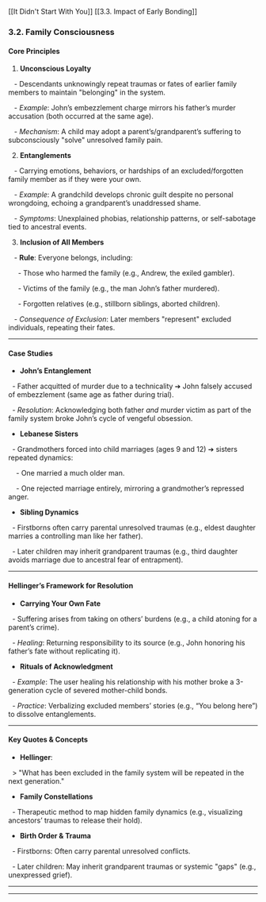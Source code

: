 [[It Didn't Start With You]]
[[3.3. Impact of Early Bonding]]


### **3.2. Family Consciousness**  

#### **Core Principles**  

1. **Unconscious Loyalty**  

   - Descendants unknowingly repeat traumas or fates of earlier family members to maintain "belonging" in the system.  

   - *Example*: John’s embezzlement charge mirrors his father’s murder accusation (both occurred at the same age).  

   - *Mechanism*: A child may adopt a parent’s/grandparent’s suffering to subconsciously "solve" unresolved family pain.  

  

2. **Entanglements**  

   - Carrying emotions, behaviors, or hardships of an excluded/forgotten family member as if they were your own.  

   - *Example*: A grandchild develops chronic guilt despite no personal wrongdoing, echoing a grandparent’s unaddressed shame.  

   - *Symptoms*: Unexplained phobias, relationship patterns, or self-sabotage tied to ancestral events.  

  

3. **Inclusion of All Members**  

   - **Rule**: Everyone belongs, including:  

     - Those who harmed the family (e.g., Andrew, the exiled gambler).  

     - Victims of the family (e.g., the man John’s father murdered).  

     - Forgotten relatives (e.g., stillborn siblings, aborted children).  

   - *Consequence of Exclusion*: Later members "represent" excluded individuals, repeating their fates.  

  

---

  

#### **Case Studies**  

- **John’s Entanglement**  

  - Father acquitted of murder due to a technicality ➔ John falsely accused of embezzlement (same age as father during trial).  

  - *Resolution*: Acknowledging both father *and* murder victim as part of the family system broke John’s cycle of vengeful obsession.  

  

- **Lebanese Sisters**  

  - Grandmothers forced into child marriages (ages 9 and 12) ➔ sisters repeated dynamics:  

    - One married a much older man.  

    - One rejected marriage entirely, mirroring a grandmother’s repressed anger.  

  

- **Sibling Dynamics**  

  - Firstborns often carry parental unresolved traumas (e.g., eldest daughter marries a controlling man like her father).  

  - Later children may inherit grandparent traumas (e.g., third daughter avoids marriage due to ancestral fear of entrapment).  

  

---

  

#### **Hellinger’s Framework for Resolution**  

- **Carrying Your Own Fate**  

  - Suffering arises from taking on others’ burdens (e.g., a child atoning for a parent’s crime).  

  - *Healing*: Returning responsibility to its source (e.g., John honoring his father’s fate without replicating it).  

  

- **Rituals of Acknowledgment**  

  - *Example*: The user healing his relationship with his mother broke a 3-generation cycle of severed mother-child bonds.  

  - *Practice*: Verbalizing excluded members’ stories (e.g., “You belong here”) to dissolve entanglements.  

  

---

  

#### **Key Quotes & Concepts**  

- **Hellinger**:  

  > "What has been excluded in the family system will be repeated in the next generation."  

- **Family Constellations**  

  - Therapeutic method to map hidden family dynamics (e.g., visualizing ancestors’ traumas to release their hold).  

- **Birth Order & Trauma**  

  - Firstborns: Often carry parental unresolved conflicts.  

  - Later children: May inherit grandparent traumas or systemic "gaps" (e.g., unexpressed grief).  

  

---

  

---

  

